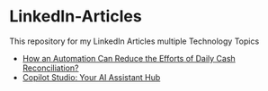 # LinkedIn-Articles
This repository for my LinkedIn Articles multiple Technology Topics
- [How an Automation Can Reduce the Efforts of Daily Cash Reconciliation?](https://www.linkedin.com/pulse/how-software-robot-can-reduce-efforts-daily-cash-vinay-reddy/?trackingId=WirEsbi1TWKFnQV6vyBeWA%3D%3D)
- [Copilot Studio: Your AI Assistant Hub](https://www.linkedin.com/pulse/copilot-studio-your-ai-assistant-hub-vinay-reddy-pmp-cdmp-sjcjc/?trackingId=TfRqxIEwT%2BqSDxHzkE%2B0qQ%3D%3D)
